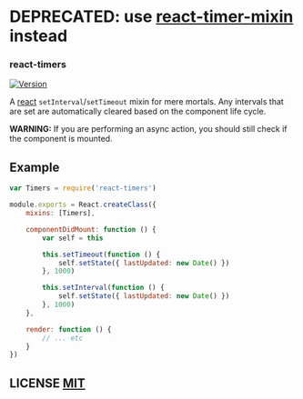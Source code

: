 # DEPRECATED: use [react-timer-mixin](https://github.com/reactjs/react-timer-mixin) instead
### react-timers

[![Version](http://img.shields.io/npm/v/react-timers.svg)](https://www.npmjs.org/package/react-timers)

A [react](https://github.com/facebook/react) `setInterval`/`setTimeout` mixin for mere mortals.
Any intervals that are set are automatically cleared based on the component life cycle.

**WARNING:** If you are performing an async action, you should still check if the component is mounted.


## Example

``` javascript
var Timers = require('react-timers')

module.exports = React.createClass({
	mixins: [Timers],

	componentDidMount: function () {
		var self = this

		this.setTimeout(function () {
			self.setState({ lastUpdated: new Date() })
		}, 1000)

		this.setInterval(function () {
			self.setState({ lastUpdated: new Date() })
		}, 1000)
	},

	render: function () {
		// ... etc
	}
})
```


## LICENSE [MIT](LICENSE)
